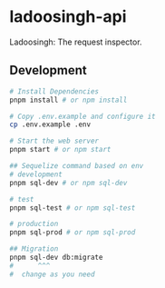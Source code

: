 # ladoosingh-api

Ladoosingh: The request inspector.

## Development

```bash
# Install Dependencies
pnpm install # or npm install

# Copy .env.example and configure it
cp .env.example .env

# Start the web server
pnpm start # or npm start

## Sequelize command based on env
# development
pnpm sql-dev # or npm sql-dev

# test
pnpm sql-test # or npm sql-test

# production
pnpm sql-prod # or npm sql-prod

## Migration
pnpm sql-dev db:migrate
#      ^^^
#  change as you need
```
